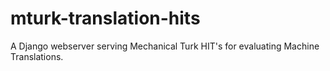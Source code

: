 # mturk-translation-hits
A Django webserver serving Mechanical Turk HIT's for evaluating Machine Translations. 
